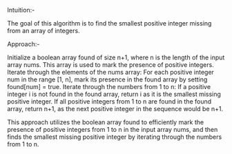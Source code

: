 Intuition:-

The goal of this algorithm is to find the smallest positive integer missing from an array of integers.

Approach:-

Initialize a boolean array found of size n+1, where n is the length of the input array nums. This array is used to mark the presence of positive integers.
Iterate through the elements of the nums array:
       For each positive integer num in the range [1, n], mark its presence in the found array by setting found[num] = true.
Iterate through the numbers from 1 to n:
       If a positive integer i is not found in the found array, return i as it is the smallest missing positive integer.
If all positive integers from 1 to n are found in the found array, return n+1, as the next positive integer in the sequence would be n+1.

This approach utilizes the boolean array found to efficiently mark the presence of positive integers from 1 to n in the input array nums,
and then finds the smallest missing positive integer by iterating through the numbers from 1 to n.
